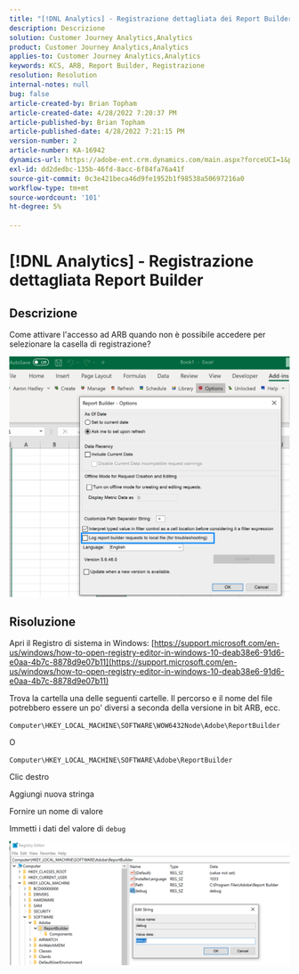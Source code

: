 ```yaml
---
title: "[!DNL Analytics] - Registrazione dettagliata dei Report Builder"
description: Descrizione
solution: Customer Journey Analytics,Analytics
product: Customer Journey Analytics,Analytics
applies-to: Customer Journey Analytics,Analytics
keywords: KCS, ARB, Report Builder, Registrazione
resolution: Resolution
internal-notes: null
bug: false
article-created-by: Brian Topham
article-created-date: 4/28/2022 7:20:37 PM
article-published-by: Brian Topham
article-published-date: 4/28/2022 7:21:15 PM
version-number: 2
article-number: KA-16942
dynamics-url: https://adobe-ent.crm.dynamics.com/main.aspx?forceUCI=1&pagetype=entityrecord&etn=knowledgearticle&id=26414a44-28c7-ec11-a7b6-0022480a1b03
exl-id: dd2dedbc-135b-46fd-8acc-6f84fa76a41f
source-git-commit: 0c3e421beca46d9fe1952b1f98538a50697216a0
workflow-type: tm+mt
source-wordcount: '101'
ht-degree: 5%

---
```


# [!DNL Analytics] - Registrazione dettagliata Report Builder

## Descrizione


Come attivare l&#39;accesso ad ARB quando non è possibile accedere per selezionare la casella di registrazione?

![](assets/___27414a44-28c7-ec11-a7b6-0022480a1b03___.png)


## Risoluzione




Apri il Registro di sistema in Windows: [https://support.microsoft.com/en-us/windows/how-to-open-registry-editor-in-windows-10-deab38e6-91d6-e0aa-4b7c-8878d9e07b11](https://support.microsoft.com/en-us/windows/how-to-open-registry-editor-in-windows-10-deab38e6-91d6-e0aa-4b7c-8878d9e07b11)

Trova la cartella una delle seguenti cartelle. Il percorso e il nome del file potrebbero essere un po&#39; diversi a seconda della versione in bit ARB, ecc.

`Computer\HKEY_LOCAL_MACHINE\SOFTWARE\WOW6432Node\Adobe\ReportBuilder`

O

`Computer\HKEY_LOCAL_MACHINE\SOFTWARE\Adobe\ReportBuilder`

Clic destro

Aggiungi nuova stringa

Fornire un nome di valore

Immetti i dati del valore di `debug`

![](assets/066ee289-0b9e-eb11-b1ac-000d3a3684a8.png)
